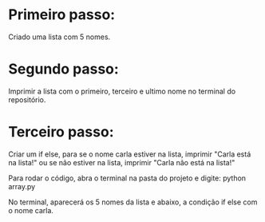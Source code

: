 <h1>Primeiro passo:</h1>
<p>Criado uma lista com 5 nomes.</p>
<h1>Segundo passo:</h1>
<p>Imprimir a lista com o primeiro, terceiro e ultimo nome no terminal do repositório.</p>
<h1>Terceiro passo:</h1>
<p>Criar um if else, para se o nome carla estiver na lista, imprimir "Carla está na lista!" ou se não estiver na lista, imprimir "Carla não está na lista!"</p>

<p>Para rodar o código, abra o terminal na pasta do projeto e digite: python array.py</p>
<p>No terminal, aparecerá os 5 nomes da lista e abaixo, a condição if else com o nome carla.</p>
